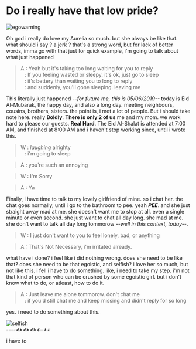 # Do i really have that low pride?

![egowarning](egowarning.jpg)

Oh god i really do love my Aurelia so much. but she always be like that. what should i say ? a jerk ? that's a strong word, but for lack of better words, imma go with that
just for quick example, i'm going to talk about what just happened

> A : Yeah but it's taking too long waiting for you to reply <br/>
> &ensp; : If you feeling wasted or sleepy. it's ok, just go to sleep <br/>
> &ensp; : it's bettery than waiting you to long to reply <br/>
> &ensp; : and suddenly, you'll gone sleeping. leaving me

This literally just happened _--for future me, this is 05/06/2019--_ today is Eid Al-Mubarak, the happy day, and also a long day.
meeting neighbours, cousins, brothers, sisters. the point is, i met a lot of people.
But i should take note here. really **Boldly**. **There is only 2 of us** me and my mom. we work hard to please our guests. **Real Hard**. The Eid Al-Shalat is attended at 7:00 AM, and finished at 8:00 AM and i haven't stop working since, until i wrote this.

> W : *laughing* alrighty<br/>
> &ensp; : i'm going to sleep

> A : you're such an annoying

> W : I'm Sorry

> A : Ya


Finally, i have time to talk to my lovely girlfriend of mine. so i chat her.
the chat goes normally, until i go to the bathroom to pee. yeah _**PEE**_. and she just straight away mad at me. she doesn't want me to stop at all. even a single minute or even second.
she just want to chat all day long. she mad at me. she don't want to talk all day long tommorow _--well in this context, today--_.

> W : I just don't want to you to feel lonely, bad, or anything

> A : That's Not Necessary, i'm irritated already.

what have i done? i feel like i did nothing wrong. does she need to be like that? does she need to be that egoistic, and selfish? i love her so much, but not like this.
i fell i have to do something. like, i need to take my step.
i'm not that kind of person who can be crushed by some egoistic girl. but i don't know what to do, or atleast, how to do it.

> A : Just leave me alone tommorow. don't chat me <br/>
> &ensp; : if you'd still chat me and keep missing and didn't reply for so long

yes. i need to do something about this.

![selfish](selfish.jpeg)<br>
_**----<><><><--++**_

i have to